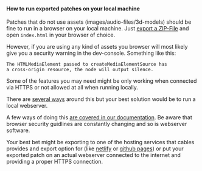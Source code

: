 #### How to run exported patches on your local machine

Patches that do not use assets (images/audio-files/3d-models) should be fine to run in a browser on your local machine.
Just [export a ZIP-File](../../../4_export_embed/dev_embed/export_zip/export_zip) and open `index.html` in your browser of choice.

However, if you are using any kind of assets you browser will most likely give you a  security warning in the dev-console. Something like this:

```
The HTMLMediaElement passed to createMediaElementSource has 
a cross-origin resource, the node will output silence.
```

Some of the features you may need might be only working when connected via HTTPS or not allowed at all when running locally.

There are [several ways](https://stackoverflow.com/questions/18586921/how-to-launch-html-using-chrome-at-allow-file-access-from-files-mode?rq=1) around this but your best solution would be to run a local webserver.

A few ways of doing this [are covered in our documentation](../../../4_export_embed/dev_embed_webservers/dev_embed_webservers).
Be aware that browser security guidlines are constantly changing and so is webserver software.

Your best bet might be exporting to one of the hosting services that cables provides and export option for (like [netlify](../../../4_export_embed/dev_embed/export_netlify/export_netlify) or [github pages](../../../4_export_embed/dev_embed/export_github/export_github)) or
put your exported patch on an actual webserver connected to the internet and providing a proper HTTPS connection.
